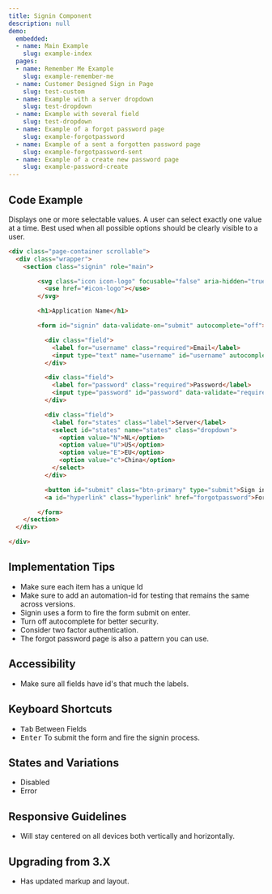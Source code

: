 ```yaml
---
title: Signin Component
description: null
demo:
  embedded:
  - name: Main Example
    slug: example-index
  pages:
  - name: Remember Me Example
    slug: example-remember-me
  - name: Customer Designed Sign in Page
    slug: test-custom
  - name: Example with a server dropdown
    slug: test-dropdown
  - name: Example with several field
    slug: test-dropdown
  - name: Example of a forgot password page
    slug: example-forgotpassword
  - name: Example of a sent a forgotten password page
    slug: example-forgotpassword-sent
  - name: Example of a create new password page
    slug: example-password-create
---
```


## Code Example

Displays one or more selectable values. A user can select exactly one value at a time. Best used when all possible options should be clearly visible to a user.

```html
<div class="page-container scrollable">
  <div class="wrapper">
    <section class="signin" role="main">

        <svg class="icon icon-logo" focusable="false" aria-hidden="true" role="presentation">
          <use href="#icon-logo"></use>
        </svg>

        <h1>Application Name</h1>

        <form id="signin" data-validate-on="submit" autocomplete="off">

          <div class="field">
            <label for="username" class="required">Email</label>
            <input type="text" name="username" id="username" autocomplete="off" data-validate="required"/>
          </div>

          <div class="field">
            <label for="password" class="required">Password</label>
            <input type="password" id="password" data-validate="required" name="password"/>
          </div>

          <div class="field">
            <label for="states" class="label">Server</label>
            <select id="states" name="states" class="dropdown">
              <option value="N">NL</option>
              <option value="U">US</option>
              <option value="E">EU</option>
              <option value="c">China</option>
            </select>
          </div>

          <button id="submit" class="btn-primary" type="submit">Sign in</button>
          <a id="hyperlink" class="hyperlink" href="forgotpassword">Forgot Password?</a>

        </form>
    </section>
  </div>

</div>
```

## Implementation Tips

- Make sure each item has a unique Id
- Make sure to add an automation-id for testing that remains the same across versions.
- Signin uses a form to fire the form submit on enter.
- Turn off autocomplete for better security.
- Consider two factor authentication.
- The forgot password page is also a pattern you can use.

## Accessibility

- Make sure all fields have id's that much the labels.

## Keyboard Shortcuts

- <kbd>Tab</kbd> Between Fields
- <kbd>Enter</kbd> To submit the form and fire the signin process.

## States and Variations

- Disabled
- Error

## Responsive Guidelines

- Will stay centered on all devices both vertically and horizontally.

## Upgrading from 3.X

- Has updated markup and layout.

